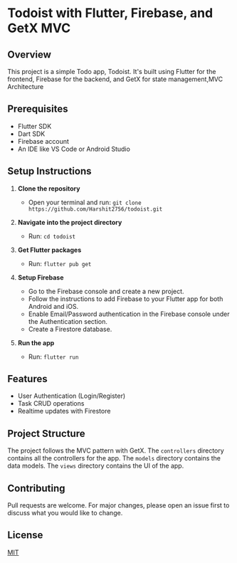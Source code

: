 # Todoist with Flutter, Firebase, and GetX MVC

## Overview

This project is a simple Todo app, Todoist. It's built using Flutter for the frontend, Firebase for the backend, and GetX for state management,MVC Architecture

## Prerequisites

- Flutter SDK
- Dart SDK
- Firebase account
- An IDE like VS Code or Android Studio

## Setup Instructions

1. **Clone the repository**
   - Open your terminal and run: `git clone https://github.com/Harshit2756/todoist.git`

2. **Navigate into the project directory**
   - Run: `cd todoist`

3. **Get Flutter packages**
   - Run: `flutter pub get`

4. **Setup Firebase**
   - Go to the Firebase console and create a new project.
   - Follow the instructions to add Firebase to your Flutter app for both Android and iOS.
   - Enable Email/Password authentication in the Firebase console under the Authentication section.
   - Create a Firestore database.

5. **Run the app**
   - Run: `flutter run`

## Features

- User Authentication (Login/Register)
- Task CRUD operations
- Realtime updates with Firestore

## Project Structure

The project follows the MVC pattern with GetX. The `controllers` directory contains all the controllers for the app. The `models` directory contains the data models. The `views` directory contains the UI of the app.

## Contributing

Pull requests are welcome. For major changes, please open an issue first to discuss what you would like to change.

## License

[MIT](https://choosealicense.com/licenses/mit/)
